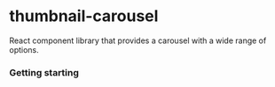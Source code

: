 # thumbnail-carousel

React component library that provides a carousel with a wide range of options.

### Getting starting
